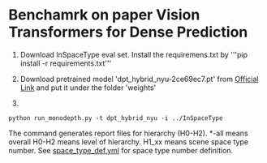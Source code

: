 # Benchamrk on paper Vision Transformers for Dense Prediction

1. Download InSpaceType eval set. Install the requiremens.txt by '''pip install -r requirements.txt'''

2. Download pretrained model 'dpt_hybrid_nyu-2ce69ec7.pt' from [Official Link](https://github.com/intel-isl/DPT/releases/download/1_0/dpt_hybrid_nyu-2ce69ec7.pt) and put it under the folder 'weights'

3.

  ```
  python run_monodepth.py -t dpt_hybrid_nyu -i ../InSpaceType
  ```

  The command generates report files for hierarchy (H0-H2). *-all means overall H0-H2 means level of hierarchy. H1_xx means scene space type number. See [space_type_def.yml](https://github.com/DepthComputation/InSpaceType_Benchmark/blob/main/space_type_def.yml) for space type number definition.
